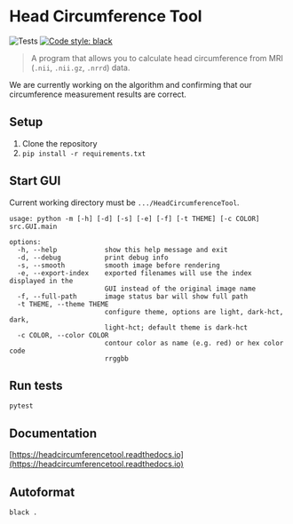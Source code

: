 
# Head Circumference Tool

![Tests](https://github.com/COMP523TeamD/HeadCircumferenceTool/actions/workflows/tests.yml/badge.svg)
[![Code style: black](https://img.shields.io/badge/code%20style-black-000000.svg)](https://github.com/psf/black)

> A program that allows you to calculate head circumference from MRI (`.nii`, `.nii.gz`, `.nrrd`) data.

We are currently working on the algorithm and confirming that our circumference measurement results are correct.

## Setup

1. Clone the repository
2. `pip install -r requirements.txt`

## Start GUI

Current working directory must be `.../HeadCircumferenceTool`.

```text
usage: python -m [-h] [-d] [-s] [-e] [-f] [-t THEME] [-c COLOR] src.GUI.main

options:
  -h, --help            show this help message and exit
  -d, --debug           print debug info
  -s, --smooth          smooth image before rendering
  -e, --export-index    exported filenames will use the index displayed in the
                        GUI instead of the original image name
  -f, --full-path       image status bar will show full path
  -t THEME, --theme THEME
                        configure theme, options are light, dark-hct, dark,
                        light-hct; default theme is dark-hct
  -c COLOR, --color COLOR
                        contour color as name (e.g. red) or hex color code
                        rrggbb
```

## Run tests

`pytest`

## Documentation

[https://headcircumferencetool.readthedocs.io](https://headcircumferencetool.readthedocs.io)

## Autoformat

`black .`
